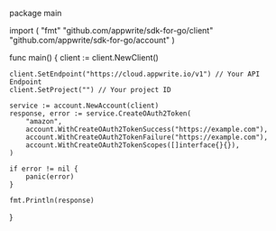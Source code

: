 package main

import (
    "fmt"
    "github.com/appwrite/sdk-for-go/client"
    "github.com/appwrite/sdk-for-go/account"
)

func main() {
    client := client.NewClient()

    client.SetEndpoint("https://cloud.appwrite.io/v1") // Your API Endpoint
    client.SetProject("") // Your project ID

    service := account.NewAccount(client)
    response, error := service.CreateOAuth2Token(
        "amazon",
        account.WithCreateOAuth2TokenSuccess("https://example.com"),
        account.WithCreateOAuth2TokenFailure("https://example.com"),
        account.WithCreateOAuth2TokenScopes([]interface{}{}),
    )

    if error != nil {
        panic(error)
    }

    fmt.Println(response)
}
